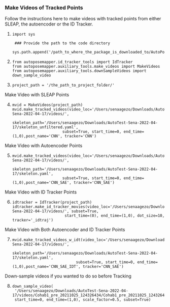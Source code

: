 ### Make Videos of Tracked Points

Follow the instructions here to make videos with tracked points from either SLEAP, 
the autoencoder or the ID Tracker.

1. ```
   import sys

    ### Provide the path to the code directory
    sys.path.append('/path_to_where_the_package_is_downloaded_to/AutoPoseMapper/')
   ```
   
2. ```
   from autoposemapper.id_tracker_tools import IdTracker
   from autoposemapper.auxiliary_tools.make_videos import MakeVideos
   from autoposemapper.auxiliary_tools.downSampleVideos import down_sample_video
   ```
   
3. ```
   project_path = '/the_path_to_project_folder/'
   ```
   
Make Video with SLEAP Points

4. ```
   mvid = MakeVideos(project_path)
   mvid.make_tracked_videos(video_loc='/Users/senaagezo/Downloads/AutoTest-Sena-2022-04-17/videos/',
                        skeleton_path='/Users/senaagezo/Downloads/AutoTest-Sena-2022-04-17/skeleton_unfiltered.yaml',
                         subset=True, start_time=0, end_time=(1,0),post_name='CNN', tracker='CNN')
   
   ```

Make Video with Autoencoder Points

5. ```
   mvid.make_tracked_videos(video_loc='/Users/senaagezo/Downloads/AutoTest-Sena-2022-04-17/videos/',
                        skeleton_path='/Users/senaagezo/Downloads/AutoTest-Sena-2022-04-17/skeleton.yaml',
                         subset=True, start_time=0, end_time=(1,0),post_name='CNN_SAE', tracker='CNN_SAE')
   ```
   
Make Video with ID Tracker Points

6. ```
   idtracker = IdTracker(project_path)
   idtracker.make_id_tracker_movies(video_loc='/Users/senaagezo/Downloads/AutoTest-Sena-2022-04-17/videos/', subset=True,
                          start_time=(0), end_time=(1,0), dot_size=10, tracker='_idtraj')
   ```
   
Make Video with Both Autoencoder and ID Tracker Points

7. ```
   mvid.make_tracked_videos_w_idt(video_loc='/Users/senaagezo/Downloads/AutoTest-Sena-2022-04-17/videos/',
                               skeleton_path='/Users/senaagezo/Downloads/AutoTest-Sena-2022-04-17/skeleton.yaml',
                               subset=True, start_time=0, end_time=(1,0),post_name='CNN_SAE_IDT', tracker='CNN_SAE')
   ```
   
Down-sample videos if you wanted to do so before Tracking

8. ```
   down_sample_video(
    '/Users/senaagezo/Downloads/AutoTest-Sena-2022-04-17/videos/Cohab1_pre_20211025_124326434/Cohab1_pre_20211025_124326434.mp4',
    start_time=0, end_time=(1,0), scale_factor=0.5, subset=True)
   ```